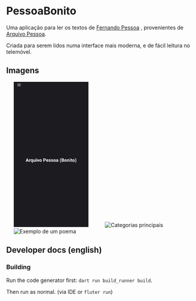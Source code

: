 # PessoaBonito

Uma aplicação para ler os textos de [Fernando Pessoa](https://pt.wikipedia.org/wiki/Fernando_Pessoa)
, provenientes de [Arquivo Pessoa](http://arquivopessoa.net/).

Criada para serem lidos numa interface mais moderna, e de fácil leitura no telemóvel.

## Imagens

  <img alt="Página Inicial" src="images/homepage.jpg" width="200px" hspace="20"/> <img alt="Categorias principais" src="images/main_categories.jpg" width="200px" hspace="20"/> <img alt="Exemplo de um poema" src="images/text_example.jpg" width="200px" hspace="20"/>

## Developer docs (english)

### Building

Run the code generator first: `dart run build_runner build`.

Then run as normal. (via IDE or `fluter run`)
